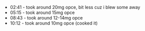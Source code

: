 * 02:41 - took around 20mg opce, bit less cuz i blew some away
* 05:15 - took around 15mg opce
* 08:43 - took around 12-14mg opce
* 10:12 - took around 10mg opce (cooked it)